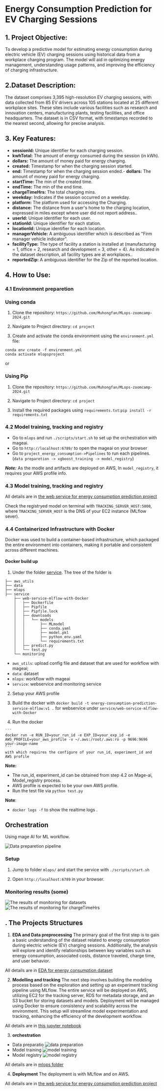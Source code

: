 # Energy Consumption Prediction for EV Charging Sessions

## 1. **Project Objective:**
To develop a predictive model for estimating energy consumption during electric vehicle (EV) charging sessions using historical data from a workplace charging program. The model will aid in optimizing energy management, understanding usage patterns, and improving the efficiency of charging infrastructure.

## 2.**Dataset Description:**
The dataset comprises 3,395 high-resolution EV charging sessions, with data collected from 85 EV drivers across 105 stations located at 25 different workplace sites. These sites include various facilities such as research and innovation centers, manufacturing plants, testing facilities, and office headquarters. The dataset is in CSV format, with timestamps recorded to the nearest second, allowing for precise analysis.

## 3. **Key Features:**
- **sessionId:** Unique identifier for each charging session.
- **kwhTotal:** The amount of energy consumed during the session (in kWh).
- **dollars:** The amount of money paid for energy charging.
- **created:** Timestamp for when the charging session started.
- **end:** Timestamp for when the charging session ended.- **dollars:** The amount of money paid for energy charging.
- **startTime:** The min of the created time.
- **endTime:** The min of the end time.
- **chargeTimeHrs:** The total charging mins.
- **weekday:** Indicates if the session occurred on a weekday.
- **platform:** The platform used for accessing the Charging.
- **distance:** The distance from a user's home to the charging location, expressed in miles except where user did not report address..
- **userId:** Unique identifier for each user.
- **stationId:** Unique identifier for each station.
- **locationId:** Unique identifier for each location.
- **managerVehicle:** A ambiguous identifier which is described as "Firm manager vehicle indicator".
- **facilityType:** The type of facility a station is installed at (manufacturing = 1, office = 2, research and development = 3, other = 4). As indicated in the dataset description, all facility types are at workplaces..
- **reportedZip:** A ambiguous identifier for the Zip of the reported location.

<!-- ## 4.**Project Structure:**
1. **Exploratory Data Analysis (EDA):**
   - Conduct EDA to understand the distribution of energy consumption, session durations, and other relevant features.
   - Identify patterns, trends, and correlations within the data.
   
2. **Data Preprocessing for modeling:**
   - Clean and preprocess the data, handling any missing or inconsistent values.
   - Feature engineering to create additional relevant features such as `station_location` identifier.
   - Normalize and transform data as needed for model input.

3. **Model Development:**
   - Split the data into training and testing sets.
   - Develop predictive models using machine learning algorithms such as Linear Regression, Random Forest, or Gradient Boosting.
   - Fine-tune model parameters using cross-validation techniques to optimize performance.

4. **Model Evaluation:**
   - Evaluate the models using metrics such as Root Mean Squared Error (RMSE), and R-squared.
   - Select the best-performing model for deployment.

5. **Model Deployment:**
   - Deploy the predictive model, dataset, service on AWS S3, EC2 Instance, RDS.
   - Dockerized the online web service.
   - Set up a monitoring system to track model performance and retrain it with Evidently AI, Grafana and PostgreSQL.

This project will contribute to the ongoing efforts in optimizing EV charging infrastructure and support sustainable energy management practices in workplace environments. -->


## 4. **How to Use**: 
### **4.1 Environment preparetion**

### Using conda
1. Clone the repository: `https://github.com/Muhongfan/MLops-zoomcamp-2024.git`

2. Navigate to Project directory: `cd project`

3. Create and activate the conda environment using the `environment.yml` file:

```
conda env create -f environment.yml
conda activate mlopsproject
```
or
### Using Pip
1. Clone the repository: `https://github.com/Muhongfan/MLops-zoomcamp-2024.git`

2. Navigate to Project directory: `cd project`

3. Install the required packages using `requirements.txt`:`pip install -r requirements.txt`
### **4.2 Model training, tracking and registry**
* Go to `mlops` and run `./scripts/start.sh` to set up the orchestration with mageai. 
* Go to `http://localhost:6789/` to open the mageai on your browser
* Go to `project_energy_consumption->Pipelines` to run each pipelines. (`data preparetion -> xgboost_training -> model_registry`) 

***Note:***
As the modle and artifacts are deployed on AWS, In `model_registry`, it requires your AWS profile info.

### **4.3 Model training, tracking and registry**

All details are in [the web service for energy consumption prediction project](project/service/web-service-mlflow-with-Docker)

Check the registryed model on terminal with `TRACKING_SERVER_HOST:5000`, where `TRACKING_SERVER_HOST` is the DNS of your EC2 instance (MLflow sever).

### **4.4 Containerized Infrastructure with Docker**
Docker was used to build a container-based infrastructure, which packaged the entire environment into containers, making it portable and consistent across different machines.

#### Docker build up

1. Under the folder [service](service/web-service-mlflow-with-Docker). The tree of the folder is 
```
├── aws_utils
├── data
├── mlops
├── service
    ├── web-service-mlflow-with-Docker
    │   ├── Dockerfile
    │   ├── Pipfile
    │   ├── Pipfile.lock
    │   ├── downloads
    │   │   └── models
    │   │       ├── MLmodel
    │   │       ├── conda.yaml
    │   │       ├── model.pkl
    │   │       ├── python_env.yaml
    │   │       └── requirements.txt
    │   ├── predict.py
    │   └── test.py
    └── monitoring

```
* `aws_utils`: upload config file and dataset that are used for workflow with mageai; 
* `data`: dataset
* `mlops`: workflow with mageai
* `service`: webservice and monitoring service

2. Setup your AWS profile

3. Build the docker with `docker build -t energy-consumption-prediction-service-mlflow:v1 .` for webservice under `service/web-service-mlflow-with-Docker` 

3. Run the docker
<!-- 
`docker run -v ~/.aws:/root/.aws:ro -p 9696:9696 energy-consumption-prediction-service-mlflow:v1` -->

    ```
    docker run -e RUN_ID=your_run_id -e EXP_ID=your_exp_id -e AWS_PROFILE=your_aws_profile -v ~/.aws:/root/.aws:ro -p 9696:9696 your-image-name
    ```
    with which requires the configure of your run_id, experiment_id and AWS profile

**Note:**
- The run_id, experiment_id can be obtained from step 4.2 on Mage-ai, Model_registry process.
- AWS profile is expected to be your own AWS profile.
- Run the test file via `python test.py`


**Note**:

* `docker logs -f` to show the realtime logs .









## Orchestration
Using mage AI for ML workflow.

![Data preparetion pipeline](images/projects/pipeline-dataprepare.png)

### Setup
1. Jump to folder `mlops/` and start the service with `./scripts/start.sh`

2. Open `http://localhost:6789` in your browser.

### Monitoring results (some)
![The results of monitoring for datasets](images/projects/monitoring-datasets.png)
![The results of monitoring for chargeTimeHrs](images/projects/monitoring-chargeTimeHrs.png)



## . The Projects Structures
1. **EDA and Data preprocessing**
The primary goal of the first step is to gain a basic understanding of the dataset related to energy consumption during electric vehicle (EV) charging sessions. Additionally, the analysis will explore and identify relationships between key variables such as energy consumption, associated costs, distance traveled, charge time, and user behavior.

All details are in [EDA for energy consumption dataset](project/EVs.ipynb)

2. **Modelling and tracking**
The next step involves building the modeling process based on the exploration and setting up an experiment tracking pipeline using MLflow. The entire service will be deployed on AWS, utilizing EC2 for the tracking server, RDS for metadata storage, and an S3 bucket for storing datasets and models. Deployment will be managed using Docker to ensure consistency and scalability across the environment. This setup will streamline model experimentation and tracking, enhancing the efficiency of the development workflow.

All details are in [this jupyter notebook](project/energy_forecast.ipynb)

3. **orchestration**
- Data preparatio
![data preparation](images/orchestration_datapreparation.png) 
- Model training
![model training](images/orchestration_modeltraining.png)
- Model registry
![model registry](images/orchestration_modelregistry.png) 

All details are in [mlops folder](project/mlops)

4. **Deployment**
The deployment is with MLflow and on AWS.

All details are in [the web service for energy consumption prediction project](project/service/web-service-mlflow-with-Docker)
